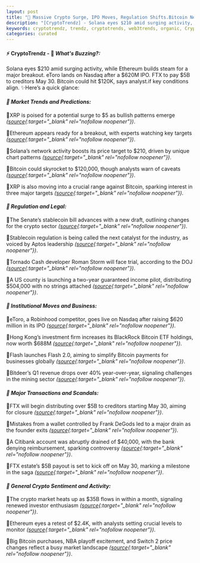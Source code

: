 ```yaml
---
layout: post
title: "🌅 Massive Crypto Surge, IPO Moves, Regulation Shifts.Bitcoin News Last"
description: "[CryptoTrendz] - Solana eyes $210 amid surging activity, while Ethereum builds steam for a major breakout. eToro lands on Nasdaq after a $620M IPO. FTX to pay $5B to creditors May 30. Bitcoin could hit $120K, says analyst.if key conditions align."
keywords: cryptotrendz, trendz, cryptotrends, web3trends, organic, Crypto, Market, network, BlackRock, Stablecoin, Analyst, SOL, XRP, Bitcoin, revenue
categories: curated
---
```


#### ⚡ CryptoTrendz - 📌 *What's Buzzing?:*

Solana eyes $210 amid surging activity, while Ethereum builds steam for a major breakout. eToro lands on Nasdaq after a $620M IPO. FTX to pay $5B to creditors May 30. Bitcoin could hit $120K, says analyst.if key conditions align. ✨Here’s a quick glance:


#### *🔖  Market Trends and Predictions:*  

🔹XRP is poised for a potential surge to $5 as bullish patterns emerge *([source](https://s.avyag.com/rmz2){:target="_blank" rel="nofollow noopener"})*.  

🔹Ethereum appears ready for a breakout, with experts watching key targets *([source](https://s.avyag.com/pj7l){:target="_blank" rel="nofollow noopener"})*.  

🔹Solana’s network activity boosts its price target to $210, driven by unique chart patterns *([source](https://s.avyag.com/ukva){:target="_blank" rel="nofollow noopener"})*.  

🔹Bitcoin could skyrocket to $120,000, though analysts warn of caveats *([source](https://s.avyag.com/bqxs){:target="_blank" rel="nofollow noopener"})*.  

🔹XRP is also moving into a crucial range against Bitcoin, sparking interest in three major targets *([source](https://s.avyag.com/q0sv){:target="_blank" rel="nofollow noopener"})*.  

#### *🔖  Regulation and Legal:*  

🔹The Senate’s stablecoin bill advances with a new draft, outlining changes for the crypto sector *([source](https://s.avyag.com/qc9j){:target="_blank" rel="nofollow noopener"})*.  

🔹Stablecoin regulation is being called the next catalyst for the industry, as voiced by Aptos leadership *([source](https://s.avyag.com/viq4){:target="_blank" rel="nofollow noopener"})*.  

🔹Tornado Cash developer Roman Storm will face trial, according to the DOJ *([source](https://s.avyag.com/lhwg){:target="_blank" rel="nofollow noopener"})*.  

🔹A US county is launching a two-year guaranteed income pilot, distributing $504,000 with no strings attached *([source](https://s.avyag.com/aooi){:target="_blank" rel="nofollow noopener"})*.  

#### *🔖  Institutional Moves and Business:*  

🔹eToro, a Robinhood competitor, goes live on Nasdaq after raising $620 million in its IPO *([source](https://s.avyag.com/nfth){:target="_blank" rel="nofollow noopener"})*.  

🔹Hong Kong’s investment firm increases its BlackRock Bitcoin ETF holdings, now worth $688M *([source](https://s.avyag.com/t9yi){:target="_blank" rel="nofollow noopener"})*.  

🔹Flash launches Flash 2.0, aiming to simplify Bitcoin payments for businesses globally *([source](https://s.avyag.com/eaun){:target="_blank" rel="nofollow noopener"})*.  

🔹Bitdeer’s Q1 revenue drops over 40% year-over-year, signaling challenges in the mining sector *([source](https://s.avyag.com/3a15){:target="_blank" rel="nofollow noopener"})*.  

#### *🔖  Major Transactions and Scandals:*  

🔹FTX will begin distributing over $5B to creditors starting May 30, aiming for closure *([source](https://s.avyag.com/y6jp){:target="_blank" rel="nofollow noopener"})*.  

🔹Mistakes from a wallet controlled by Frank DeGods led to a major drain as the founder exits *([source](https://s.avyag.com/i884){:target="_blank" rel="nofollow noopener"})*.  

🔹A Citibank account was abruptly drained of $40,000, with the bank denying reimbursement, sparking controversy *([source](https://s.avyag.com/th0x){:target="_blank" rel="nofollow noopener"})*.  

🔹FTX estate’s $5B payout is set to kick off on May 30, marking a milestone in the saga *([source](https://s.avyag.com/k2ed){:target="_blank" rel="nofollow noopener"})*.  

#### *🔖  General Crypto Sentiment and Activity:*  

🔹The crypto market heats up as $35B flows in within a month, signaling renewed investor enthusiasm *([source](https://s.avyag.com/ka2l){:target="_blank" rel="nofollow noopener"})*.  

🔹Ethereum eyes a retest of $2.4K, with analysts setting crucial levels to monitor *([source](https://s.avyag.com/98f7){:target="_blank" rel="nofollow noopener"})*.  

🔹Big Bitcoin purchases, NBA playoff excitement, and Switch 2 price changes reflect a busy market landscape *([source](https://s.avyag.com/yko2){:target="_blank" rel="nofollow noopener"})*.